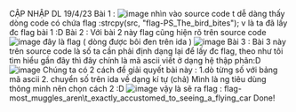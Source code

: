 CẬP NHẬP DL 19/4/23
Bài 1 :
![image](https://user-images.githubusercontent.com/125638408/232957638-b245b4d1-9908-4435-8b92-837c66e27629.png)
nhìn vào source code t dễ dàng thấy dòng  code có chứa flag :strcpy(src, "flag-PS_The_bird_bites");
v là ta đã lấy đc flag bài 1 :D
Bài 2 :
Với bài 2 này flag cũng hiện rõ trên source code
![image](https://user-images.githubusercontent.com/125638408/232958303-e64639cb-773c-490a-8113-3c7a32f68fc2.png)
đây là flag ( dòng được bôi đen trên ida ) 
![image](https://user-images.githubusercontent.com/125638408/232958648-92fae972-7df1-40ce-8c14-9a2695f25e05.png)
Bài 3 : 
Bài 3 này trên source code là số ta cần phải định dạng lại để lấy đc flag, theo như tôi tìm hiểu gần đây thì đây chính là mã ascii viết ở dạng hệ thập phân:D
![image](https://user-images.githubusercontent.com/125638408/232959443-fa08b448-f2d6-493c-a479-de8800287044.png)
Chúng ta có 2 cách để giải quyết bài này :
1.dò từng số với bảng mã ascii
2. chuyển số trên ida về dạng kí tự (chả)
Mình là ng tiêu dùng thông minh nên chọn cách 2 :D
![image](https://user-images.githubusercontent.com/125638408/232959991-29628285-6be5-475a-9f19-54abdb99f3d2.png)
vậy là sẽ ra flag : flag-most_muggles_aren\t_exactly_accustomed_to_seeing_a_flying_car
Done!
